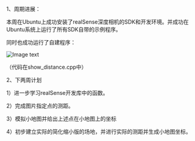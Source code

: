 1、周期进展：

本周在Ubuntu上成功安装了realSense深度相机的SDK和开发环境。并成功在Ubuntu系统上运行了所有SDK自带的示例程序。

同时也成功运行了自建程序：

![Image text](https://gitee.com/congtsang/go-radar-go/blob/master/%E9%A1%B9%E7%9B%AE%E8%BF%9B%E5%BA%A6%E4%B8%8E%E7%AE%A1%E7%90%86/hyh_wr/images/distance_image.png)

（代码在show_distance.cpp中）



2、下两周计划

1）进一步学习realSense开发库中的函数。

2）完成图片指定点的测距。

3）模拟小地图并给出上述点在小地图上的坐标

4）初步建立实际的简化缩小版的场地，并进行实际的测距并生成小地图坐标。

